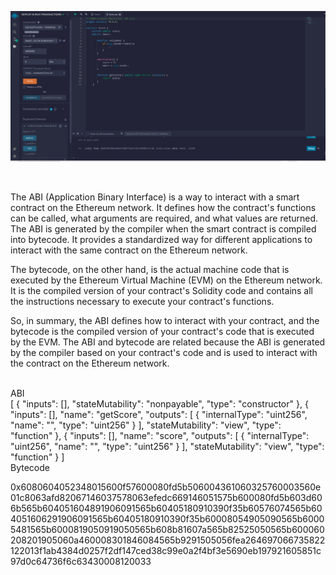 ![Score](https://github.com/dsronay/BNB-Chain-Zero2Hero-Bootcamp-by-Encode-Club/blob/main/SC%20Score.png)

</br>

The ABI (Application Binary Interface) is a way to interact with a smart contract on the Ethereum network. It defines how the contract's functions can be called, what arguments are required, and what values are returned. The ABI is generated by the compiler when the smart contract is compiled into bytecode. It provides a standardized way for different applications to interact with the same contract on the Ethereum network.

The bytecode, on the other hand, is the actual machine code that is executed by the Ethereum Virtual Machine (EVM) on the Ethereum network. It is the compiled version of your contract's Solidity code and contains all the instructions necessary to execute your contract's functions.

So, in summary, the ABI defines how to interact with your contract, and the bytecode is the compiled version of your contract's code that is executed by the EVM. The ABI and bytecode are related because the ABI is generated by the compiler based on your contract's code and is used to interact with the contract on the Ethereum network.

</br>
ABI
</br>
[
	{
		"inputs": [],
		"stateMutability": "nonpayable",
		"type": "constructor"
	},
	{
		"inputs": [],
		"name": "getScore",
		"outputs": [
			{
				"internalType": "uint256",
				"name": "",
				"type": "uint256"
			}
		],
		"stateMutability": "view",
		"type": "function"
	},
	{
		"inputs": [],
		"name": "score",
		"outputs": [
			{
				"internalType": "uint256",
				"name": "",
				"type": "uint256"
			}
		],
		"stateMutability": "view",
		"type": "function"
	}
]

</br>
Bytecode
</br>

0x6080604052348015600f57600080fd5b506004361060325760003560e01c8063afd82067146037578063efedc669146051575b600080fd5b603d606b565b604051604891906091565b60405180910390f35b60576074565b604051606291906091565b60405180910390f35b60008054905090565b60005481565b6000819050919050565b608b81607a565b82525050565b600060208201905060a460008301846084565b9291505056fea264697066735822122013f1ab4384d0257f2df147ced38c99e0a2f4bf3e5690eb197921605851c97d0c64736f6c63430008120033





